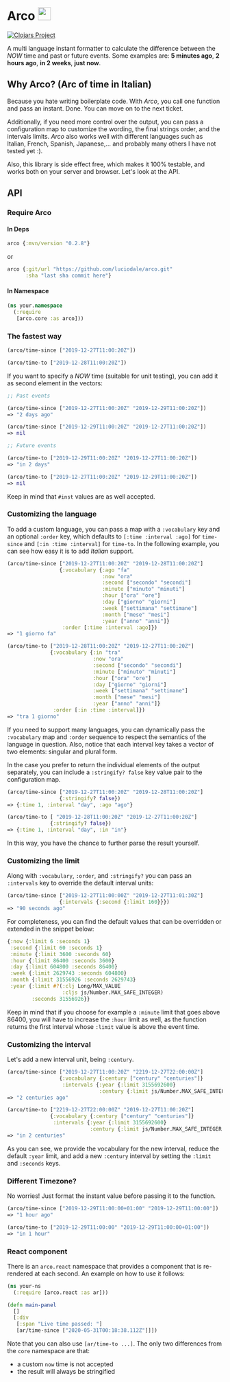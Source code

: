 # Arco <img src="https://static.thenounproject.com/png/199376-200.png" width="30"/>

[![Clojars Project](https://img.shields.io/clojars/v/arco.svg)](https://clojars.org/arco)

A multi language instant formatter to calculate the difference between the *NOW* time and past or future events. Some examples are: **5 minutes ago**, **2 hours ago**, **in 2 weeks**, **just now**.

## Why Arco? (Arc of time in Italian)
Because you hate writing boilerplate code. With *Arco*, you call one function and pass an instant. Done. You can move on to the next ticket.

Additionally, if you need more control over the output, you can pass a configuration map to customize the wording, the final strings order, and the intervals limits. *Arco* also works well with different languages such as Italian, French, Spanish, Japanese,... and probably many others I have not tested yet :).

Also, this library is side effect free, which makes it 100% testable, and works both on your server and browser. Let's look at the API.

## API

### Require Arco

#### In Deps

```clojure
arco {:mvn/version "0.2.8"}
```

or

```clojure
arco {:git/url "https://github.com/luciodale/arco.git"
      :sha "last sha commit here"}
 ```

#### In Namespace

```clojure
(ns your.namespace
  (:require
   [arco.core :as arco]))
```

### The fastest way

```clojure
(arco/time-since ["2019-12-27T11:00:20Z"])

(arco/time-to ["2019-12-28T11:00:20Z"])
```

If you want to specify a *NOW* time (suitable for unit testing), you can add it as second element in the vectors:

```clojure
;; Past events

(arco/time-since ["2019-12-27T11:00:20Z" "2019-12-29T11:00:20Z"])
=> "2 days ago"

(arco/time-since ["2019-12-29T11:00:20Z" "2019-12-27T11:00:20Z"])
=> nil

;; Future events

(arco/time-to ["2019-12-29T11:00:20Z" "2019-12-27T11:00:20Z"])
=> "in 2 days"

(arco/time-to ["2019-12-27T11:00:20Z" "2019-12-29T11:00:20Z"])
=> nil
```

Keep in mind that `#inst` values are as well accepted.

### Customizing the language

To add a custom language, you can pass a map with a `:vocabulary` key and an optional `:order` key, which defaults to `[:time :interval :ago]` for `time-since` and `[:in :time :interval]` for `time-to`. In the following example, you can see how easy it is to add *Italian* support.

```clojure
(arco/time-since ["2019-12-27T11:00:20Z" "2019-12-28T11:00:20Z"]
                 {:vocabulary {:ago "fa"
                               :now "ora"
                               :second ["secondo" "secondi"]
                               :minute ["minuto" "minuti"]
                               :hour ["ora" "ore"]
                               :day ["giorno" "giorni"]
                               :week ["settimana" "settimane"]
                               :month ["mese" "mesi"]
                               :year ["anno" "anni"]}
                  :order [:time :interval :ago]})
=> "1 giorno fa"

(arco/time-to ["2019-12-28T11:00:20Z" "2019-12-27T11:00:20Z"]
              {:vocabulary {:in "tra"
                            :now "ora"
                            :second ["secondo" "secondi"]
                            :minute ["minuto" "minuti"]
                            :hour ["ora" "ore"]
                            :day ["giorno" "giorni"]
                            :week ["settimana" "settimane"]
                            :month ["mese" "mesi"]
                            :year ["anno" "anni"]}
               :order [:in :time :interval]})
=> "tra 1 giorno"
```

If you need to support many languages, you can dynamically pass the `:vocabulary` map and `:order` sequence to respect the semantics of the language in question. Also, notice that each interval key takes a vector of two elements: singular and plural form.

In the case you prefer to return the individual elements of the output separately, you can include a `:stringify? false` key value pair to the configuration map.

```clojure
(arco/time-since ["2019-12-27T11:00:20Z" "2019-12-28T11:00:20Z"]
                 {:stringify? false})
=> {:time 1, :interval "day", :ago "ago"}

(arco/time-to [ "2019-12-28T11:00:20Z" "2019-12-27T11:00:20Z"]
              {:stringify? false})
=> {:time 1, :interval "day", :in "in"}
```

In this way, you have the chance to further parse the result yourself.

### Customizing the limit

Along with `:vocabulary`, `:order`, and `:stringify?` you can pass an `:intervals` key to override the default interval units:

```clojure
(arco/time-since ["2019-12-27T11:00:00Z" "2019-12-27T11:01:30Z"]
                 {:intervals {:second {:limit 160}}})
=> "90 seconds ago"
```

For completeness, you can find the default values that can be overridden or extended in the snippet below:

```clojure
{:now {:limit 6 :seconds 1}
 :second {:limit 60 :seconds 1}
 :minute {:limit 3600 :seconds 60}
 :hour {:limit 86400 :seconds 3600}
 :day {:limit 604800 :seconds 86400}
 :week {:limit 2629743 :seconds 604800}
 :month {:limit 31556926 :seconds 2629743}
 :year {:limit #?(:clj Long/MAX_VALUE
                  :cljs js/Number.MAX_SAFE_INTEGER)
        :seconds 31556926}}
```

Keep in mind that if you choose for example a `:minute` limit that goes above 86400, you will have to increase the `:hour` limit as well, as the function returns the first interval whose `:limit` value is above the event time.

### Customizing the interval

Let's add a new interval unit, being `:century`.

```clojure
(arco/time-since ["2019-12-27T11:00:20Z" "2219-12-27T22:00:00Z"]
                 {:vocabulary {:century ["century" "centuries"]}
                  :intervals {:year {:limit 3155692600}
                              :century {:limit js/Number.MAX_SAFE_INTEGER :seconds 3155692600}}})
=> "2 centuries ago"

(arco/time-to ["2219-12-27T22:00:00Z" "2019-12-27T11:00:20Z"]
              {:vocabulary {:century ["century" "centuries"]}
               :intervals {:year {:limit 3155692600}
                           :century {:limit js/Number.MAX_SAFE_INTEGER :seconds 3155692600}}})
=> "in 2 centuries"
```

As you can see, we provide the vocabulary for the new interval, reduce the default `:year` limit, and add a new `:century` interval by setting the `:limit` and `:seconds` keys.

### Different Timezone?

No worries! Just format the instant value before passing it to the function.

```clojure
(arco/time-since ["2019-12-29T11:00:00+01:00" "2019-12-29T11:00:00"])
=> "1 hour ago"

(arco/time-to ["2019-12-29T11:00:00" "2019-12-29T11:00:00+01:00"])
=> "in 1 hour"
```

### React component

There is an `arco.react` namespace that provides a component that is re-rendered at each second. An example on how to use it follows:

```clojure
(ns your-ns
  (:require [arco.react :as ar]))

(defn main-panel
  []
  [:div
   [:span "Live time passed: "]
   [ar/time-since ["2020-05-31T00:18:38.112Z"]]])
```

Note that you can also use `[ar/time-to ...]`. The only two differences from the `core` namespace are that:
- a custom `now` time is not accepted
- the result will always be stringified
